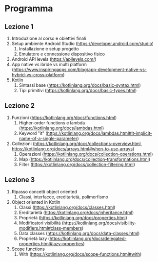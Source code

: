 # Programma

## Lezione 1
1. Introduzione al corso e obiettivi finali
2. Setup ambiente Android Studio (https://developer.android.com/studio)
   1. Installazione e setup progetto
   2. Emulatore e connessione dispositivo fisico
3. Android API levels (https://apilevels.com/)
4. App native vs ibride vs multi platform (https://www.inspiringapps.com/blog/app-development-native-vs-hybrid-vs-cross-platform)
5. Kotlin
   1. Sintassi base (https://kotlinlang.org/docs/basic-syntax.html)
   2. Tipi primitivi (https://kotlinlang.org/docs/basic-types.html)

## Lezione 2
1. Funzioni (https://kotlinlang.org/docs/functions.html)
   1. Higher-order functions e lambda (https://kotlinlang.org/docs/lambdas.html)
   2. Keyword "it" (https://kotlinlang.org/docs/lambdas.html#it-implicit-name-of-a-single-parameter)
2. Collezioni (https://kotlinlang.org/docs/collections-overview.html, https://kotlinlang.org/docs/arrays.html#when-to-use-arrays)
   1. Operazioni (https://kotlinlang.org/docs/collection-operations.html)
   1. Map (https://kotlinlang.org/docs/collection-transformations.html)
   1. Filter (https://kotlinlang.org/docs/collection-filtering.html)

## Lezione 3
1. Ripasso concetti object oriented
   1. Classi, interfacce, ereditarietà, polimorfismo
1. Object oriented in Kotlin
   1. Classi (https://kotlinlang.org/docs/classes.html)
   1. Ereditarietà (https://kotlinlang.org/docs/inheritance.html)
   1. Proprietà (https://kotlinlang.org/docs/properties.html)
   1. Modificatori visibilità (https://kotlinlang.org/docs/visibility-modifiers.html#class-members)
   1. Data classes (https://kotlinlang.org/docs/data-classes.html)
   1. Proprietà lazy (https://kotlinlang.org/docs/delegated-properties.html#lazy-properties)
1. Scope functions
   1. With (https://kotlinlang.org/docs/scope-functions.html#with)